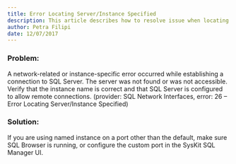 ```yaml
---
title: Error Locating Server/Instance Specified
description: This article describes how to resolve issue when locating server/instance specified error occurred while establishing a connection to SQL Server.
author: Petra Filipi
date: 12/07/2017
---
```


### Problem:
A network-related or instance-specific error occurred while establishing a connection to SQL Server. The server was not found or was not accessible. Verify that the instance name is correct and that SQL Server is configured to allow remote connections. (provider: SQL Network Interfaces, error: 26 – Error Locating Server/Instance Specified)

### Solution:
If you are using named instance on a port other than the default, make sure SQL Browser is running, or configure the custom port in the SysKit SQL Manager UI.

